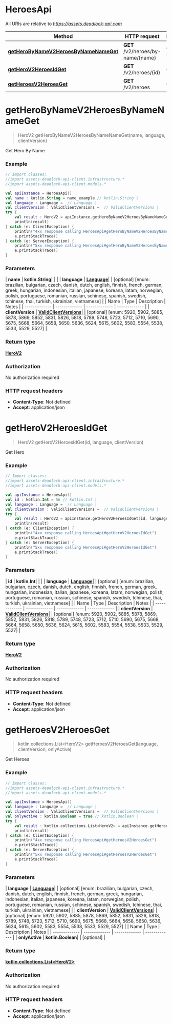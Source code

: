 # HeroesApi

All URIs are relative to *https://assets.deadlock-api.com*

| Method | HTTP request | Description |
| ------------- | ------------- | ------------- |
| [**getHeroByNameV2HeroesByNameNameGet**](HeroesApi.md#getHeroByNameV2HeroesByNameNameGet) | **GET** /v2/heroes/by-name/{name} | Get Hero By Name |
| [**getHeroV2HeroesIdGet**](HeroesApi.md#getHeroV2HeroesIdGet) | **GET** /v2/heroes/{id} | Get Hero |
| [**getHeroesV2HeroesGet**](HeroesApi.md#getHeroesV2HeroesGet) | **GET** /v2/heroes | Get Heroes |


<a id="getHeroByNameV2HeroesByNameNameGet"></a>
# **getHeroByNameV2HeroesByNameNameGet**
> HeroV2 getHeroByNameV2HeroesByNameNameGet(name, language, clientVersion)

Get Hero By Name

### Example
```kotlin
// Import classes:
//import assets-deadlock-api-client.infrastructure.*
//import assets-deadlock-api-client.models.*

val apiInstance = HeroesApi()
val name : kotlin.String = name_example // kotlin.String | 
val language : Language =  // Language | 
val clientVersion : ValidClientVersions =  // ValidClientVersions | 
try {
    val result : HeroV2 = apiInstance.getHeroByNameV2HeroesByNameNameGet(name, language, clientVersion)
    println(result)
} catch (e: ClientException) {
    println("4xx response calling HeroesApi#getHeroByNameV2HeroesByNameNameGet")
    e.printStackTrace()
} catch (e: ServerException) {
    println("5xx response calling HeroesApi#getHeroByNameV2HeroesByNameNameGet")
    e.printStackTrace()
}
```

### Parameters
| **name** | **kotlin.String**|  | |
| **language** | [**Language**](.md)|  | [optional] [enum: brazilian, bulgarian, czech, danish, dutch, english, finnish, french, german, greek, hungarian, indonesian, italian, japanese, koreana, latam, norwegian, polish, portuguese, romanian, russian, schinese, spanish, swedish, tchinese, thai, turkish, ukrainian, vietnamese] |
| Name | Type | Description  | Notes |
| ------------- | ------------- | ------------- | ------------- |
| **clientVersion** | [**ValidClientVersions**](.md)|  | [optional] [enum: 5920, 5902, 5885, 5878, 5869, 5852, 5831, 5826, 5818, 5789, 5748, 5723, 5712, 5710, 5690, 5675, 5668, 5664, 5658, 5650, 5636, 5624, 5615, 5602, 5583, 5554, 5538, 5533, 5529, 5527] |

### Return type

[**HeroV2**](HeroV2.md)

### Authorization

No authorization required

### HTTP request headers

 - **Content-Type**: Not defined
 - **Accept**: application/json

<a id="getHeroV2HeroesIdGet"></a>
# **getHeroV2HeroesIdGet**
> HeroV2 getHeroV2HeroesIdGet(id, language, clientVersion)

Get Hero

### Example
```kotlin
// Import classes:
//import assets-deadlock-api-client.infrastructure.*
//import assets-deadlock-api-client.models.*

val apiInstance = HeroesApi()
val id : kotlin.Int = 56 // kotlin.Int | 
val language : Language =  // Language | 
val clientVersion : ValidClientVersions =  // ValidClientVersions | 
try {
    val result : HeroV2 = apiInstance.getHeroV2HeroesIdGet(id, language, clientVersion)
    println(result)
} catch (e: ClientException) {
    println("4xx response calling HeroesApi#getHeroV2HeroesIdGet")
    e.printStackTrace()
} catch (e: ServerException) {
    println("5xx response calling HeroesApi#getHeroV2HeroesIdGet")
    e.printStackTrace()
}
```

### Parameters
| **id** | **kotlin.Int**|  | |
| **language** | [**Language**](.md)|  | [optional] [enum: brazilian, bulgarian, czech, danish, dutch, english, finnish, french, german, greek, hungarian, indonesian, italian, japanese, koreana, latam, norwegian, polish, portuguese, romanian, russian, schinese, spanish, swedish, tchinese, thai, turkish, ukrainian, vietnamese] |
| Name | Type | Description  | Notes |
| ------------- | ------------- | ------------- | ------------- |
| **clientVersion** | [**ValidClientVersions**](.md)|  | [optional] [enum: 5920, 5902, 5885, 5878, 5869, 5852, 5831, 5826, 5818, 5789, 5748, 5723, 5712, 5710, 5690, 5675, 5668, 5664, 5658, 5650, 5636, 5624, 5615, 5602, 5583, 5554, 5538, 5533, 5529, 5527] |

### Return type

[**HeroV2**](HeroV2.md)

### Authorization

No authorization required

### HTTP request headers

 - **Content-Type**: Not defined
 - **Accept**: application/json

<a id="getHeroesV2HeroesGet"></a>
# **getHeroesV2HeroesGet**
> kotlin.collections.List&lt;HeroV2&gt; getHeroesV2HeroesGet(language, clientVersion, onlyActive)

Get Heroes

### Example
```kotlin
// Import classes:
//import assets-deadlock-api-client.infrastructure.*
//import assets-deadlock-api-client.models.*

val apiInstance = HeroesApi()
val language : Language =  // Language | 
val clientVersion : ValidClientVersions =  // ValidClientVersions | 
val onlyActive : kotlin.Boolean = true // kotlin.Boolean | 
try {
    val result : kotlin.collections.List<HeroV2> = apiInstance.getHeroesV2HeroesGet(language, clientVersion, onlyActive)
    println(result)
} catch (e: ClientException) {
    println("4xx response calling HeroesApi#getHeroesV2HeroesGet")
    e.printStackTrace()
} catch (e: ServerException) {
    println("5xx response calling HeroesApi#getHeroesV2HeroesGet")
    e.printStackTrace()
}
```

### Parameters
| **language** | [**Language**](.md)|  | [optional] [enum: brazilian, bulgarian, czech, danish, dutch, english, finnish, french, german, greek, hungarian, indonesian, italian, japanese, koreana, latam, norwegian, polish, portuguese, romanian, russian, schinese, spanish, swedish, tchinese, thai, turkish, ukrainian, vietnamese] |
| **clientVersion** | [**ValidClientVersions**](.md)|  | [optional] [enum: 5920, 5902, 5885, 5878, 5869, 5852, 5831, 5826, 5818, 5789, 5748, 5723, 5712, 5710, 5690, 5675, 5668, 5664, 5658, 5650, 5636, 5624, 5615, 5602, 5583, 5554, 5538, 5533, 5529, 5527] |
| Name | Type | Description  | Notes |
| ------------- | ------------- | ------------- | ------------- |
| **onlyActive** | **kotlin.Boolean**|  | [optional] |

### Return type

[**kotlin.collections.List&lt;HeroV2&gt;**](HeroV2.md)

### Authorization

No authorization required

### HTTP request headers

 - **Content-Type**: Not defined
 - **Accept**: application/json

